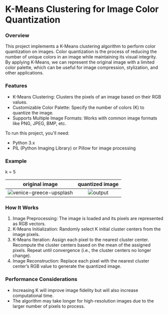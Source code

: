 # K-Means Clustering for Image Color Quantization

### Overview

This project implements a K-Means clustering algorithm to perform color quantization on images. Color quantization is the process of reducing the number of unique colors in an image while maintaining its visual integrity. By applying K-Means, we can represent the original image with a limited color palette, which can be useful for image compression, stylization, and other applications.

### Features

* K-Means Clustering: Clusters the pixels of an image based on their RGB values.
* Customizable Color Palette: Specify the number of colors (K) to quantize the image.
* Supports Multiple Image Formats: Works with common image formats like PNG, JPEG, BMP, etc.


To run this project, you'll need:

* Python 3.x
* PIL (Python Imaging Library) or Pillow for image processing


### Example
k = 5

| original image | quantized image| 
| ------------- |:-------------:| 
|![venice-greece-upsplash](https://github.com/user-attachments/assets/f1dbb70d-2737-45d8-82d3-b8d3ff803287)|![output](https://github.com/user-attachments/assets/39018050-f8a2-4b61-90a7-1cc24a5f5cd6)| 



### How It Works

1. Image Preprocessing: The image is loaded and its pixels are represented as RGB vectors.
2. K-Means Initialization: Randomly select K initial cluster centers from the image pixels.
3. K-Means Iteration:
   Assign each pixel to the nearest cluster center.
   Recompute the cluster centers based on the mean of the assigned pixels.
   Repeat until convergence (i.e., the cluster centers no longer change).
4. Image Reconstruction: Replace each pixel with the nearest cluster center’s RGB value to generate the quantized image.


### Performance Considerations

* Increasing K will improve image fidelity but will also increase computational time.
* The algorithm may take longer for high-resolution images due to the larger number of pixels to process.

